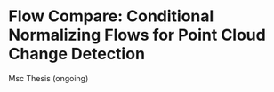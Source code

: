 # Flow Compare: Conditional Normalizing Flows for Point Cloud Change Detection

Msc Thesis (ongoing)


